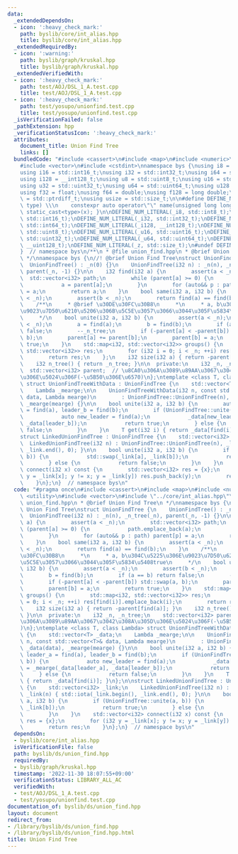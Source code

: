 ```yaml
---
data:
  _extendedDependsOn:
  - icon: ':heavy_check_mark:'
    path: byslib/core/int_alias.hpp
    title: byslib/core/int_alias.hpp
  _extendedRequiredBy:
  - icon: ':warning:'
    path: byslib/graph/kruskal.hpp
    title: byslib/graph/kruskal.hpp
  _extendedVerifiedWith:
  - icon: ':heavy_check_mark:'
    path: test/AOJ/DSL_1_A.test.cpp
    title: test/AOJ/DSL_1_A.test.cpp
  - icon: ':heavy_check_mark:'
    path: test/yosupo/unionfind.test.cpp
    title: test/yosupo/unionfind.test.cpp
  _isVerificationFailed: false
  _pathExtension: hpp
  _verificationStatusIcon: ':heavy_check_mark:'
  attributes:
    document_title: Union Find Tree
    links: []
  bundledCode: "#include <cassert>\n#include <map>\n#include <numeric>\n#include <utility>\n\
    #include <vector>\n#include <cstdint>\nnamespace bys {\nusing i8 = std::int8_t;\n\
    using i16 = std::int16_t;\nusing i32 = std::int32_t;\nusing i64 = std::int64_t;\n\
    using i128 = __int128_t;\nusing u8 = std::uint8_t;\nusing u16 = std::uint16_t;\n\
    using u32 = std::uint32_t;\nusing u64 = std::uint64_t;\nusing u128 = __uint128_t;\n\
    using f32 = float;\nusing f64 = double;\nusing f128 = long double;\n\nusing isize\
    \ = std::ptrdiff_t;\nusing usize = std::size_t;\n\n#define DEFINE_NUM_LITERAL(name,\
    \ type) \\\n    constexpr auto operator\"\" name(unsigned long long x) { return\
    \ static_cast<type>(x); }\n\nDEFINE_NUM_LITERAL(_i8, std::int8_t);\nDEFINE_NUM_LITERAL(_i16,\
    \ std::int16_t);\nDEFINE_NUM_LITERAL(_i32, std::int32_t);\nDEFINE_NUM_LITERAL(_i64,\
    \ std::int64_t);\nDEFINE_NUM_LITERAL(_i128, __int128_t);\nDEFINE_NUM_LITERAL(_u8,\
    \ std::uint8_t);\nDEFINE_NUM_LITERAL(_u16, std::uint16_t);\nDEFINE_NUM_LITERAL(_u32,\
    \ std::uint32_t);\nDEFINE_NUM_LITERAL(_u64, std::uint64_t);\nDEFINE_NUM_LITERAL(_u128,\
    \ __uint128_t);\nDEFINE_NUM_LITERAL(_z, std::size_t);\n#undef DEFINE_NUM_LITERAL\n\
    }  // namespace bys\n/**\n * @file union_find.hpp\n * @brief Union Find Tree\n\
    \ */\nnamespace bys {\n//! @brief Union Find Tree\nstruct UnionFindTree {\n  \
    \  UnionFindTree() : _n(0) {}\n    UnionFindTree(i32 n) : _n(n), _n_tree(_n),\
    \ parent(_n, -1) {}\n\n    i32 find(i32 a) {\n        assert(a < _n);\n      \
    \  std::vector<i32> path;\n        while (parent[a] >= 0) {\n            path.emplace_back(a);\n\
    \            a = parent[a];\n        }\n        for (auto&& p : path) parent[p]\
    \ = a;\n        return a;\n    }\n    bool same(i32 a, i32 b) {\n        assert(a\
    \ < _n);\n        assert(b < _n);\n        return find(a) == find(b);\n    }\n\
    \    /**\n     * @brief \u30DE\u30FC\u30B8\n     *\n     * a, b\u304C\u5225\u306E\
    \u9023\u7D50\u6210\u5206\u306B\u5C5E\u3057\u3066\u3044\u305F\u5834\u5408true\n\
    \     */\n    bool unite(i32 a, i32 b) {\n        assert(a < _n);\n        assert(b\
    \ < _n);\n        a = find(a);\n        b = find(b);\n        if (a == b) return\
    \ false;\n        --_n_tree;\n        if (-parent[a] < -parent[b]) std::swap(a,\
    \ b);\n        parent[a] += parent[b];\n        parent[b] = a;\n        return\
    \ true;\n    }\n    std::map<i32, std::vector<i32>> groups() {\n        std::map<i32,\
    \ std::vector<i32>> res;\n        for (i32 i = 0; i < _n; ++i) res[find(i)].emplace_back(i);\n\
    \        return res;\n    };\n    i32 size(i32 a) { return -parent[find(a)]; }\n\
    \    i32 n_tree() { return _n_tree; }\n\n  private:\n    i32 _n, _n_tree;\n  \
    \  std::vector<i32> parent;  // \u8CA0\u306A\u3089\u89AA\u3067\u3042\u308A\u305D\
    \u306E\u5024\u306F(-\u5B50\u306E\u6570)\n};\ntemplate <class T, class Lambda>\
    \ struct UnionFindTreeWithData : UnionFindTree {\n    std::vector<T> _data;\n\
    \    Lambda _mearge;\n\n    UnionFindTreeWithData(i32 n, const std::vector<T>&\
    \ data, Lambda mearge)\n        : UnionFindTree::UnionFindTree(n), _data(data),\
    \ _mearge(mearge) {}\n\n    bool unite(i32 a, i32 b) {\n        auto leader_a\
    \ = find(a), leader_b = find(b);\n        if (UnionFindTree::unite(a, b)) {\n\
    \            auto new_leader = find(a);\n            _data[new_leader] = _mearge(_data[leader_a],\
    \ _data[leader_b]);\n            return true;\n        } else {\n            return\
    \ false;\n        }\n    }\n    T get(i32 i) { return _data[find(i)]; }\n};\n\n\
    struct LinkedUnionFindTree : UnionFindTree {\n    std::vector<i32> _link;\n  \
    \  LinkedUnionFindTree(i32 n) : UnionFindTree::UnionFindTree(n), _link(n) { std::iota(_link.begin(),\
    \ _link.end(), 0); }\n\n    bool unite(i32 a, i32 b) {\n        if (UnionFindTree::unite(a,\
    \ b)) {\n            std::swap(_link[a], _link[b]);\n            return true;\n\
    \        } else {\n            return false;\n        }\n    }\n    std::vector<i32>\
    \ connect(i32 x) const {\n        std::vector<i32> res = {x};\n        for (i32\
    \ y = _link[x]; y != x; y = _link[y]) res.push_back(y);\n        return res;\n\
    \    }\n};\n}  // namespace bys\n"
  code: "#pragma once\n#include <cassert>\n#include <map>\n#include <numeric>\n#include\
    \ <utility>\n#include <vector>\n#include \"../core/int_alias.hpp\"\n/**\n * @file\
    \ union_find.hpp\n * @brief Union Find Tree\n */\nnamespace bys {\n//! @brief\
    \ Union Find Tree\nstruct UnionFindTree {\n    UnionFindTree() : _n(0) {}\n  \
    \  UnionFindTree(i32 n) : _n(n), _n_tree(_n), parent(_n, -1) {}\n\n    i32 find(i32\
    \ a) {\n        assert(a < _n);\n        std::vector<i32> path;\n        while\
    \ (parent[a] >= 0) {\n            path.emplace_back(a);\n            a = parent[a];\n\
    \        }\n        for (auto&& p : path) parent[p] = a;\n        return a;\n\
    \    }\n    bool same(i32 a, i32 b) {\n        assert(a < _n);\n        assert(b\
    \ < _n);\n        return find(a) == find(b);\n    }\n    /**\n     * @brief \u30DE\
    \u30FC\u30B8\n     *\n     * a, b\u304C\u5225\u306E\u9023\u7D50\u6210\u5206\u306B\
    \u5C5E\u3057\u3066\u3044\u305F\u5834\u5408true\n     */\n    bool unite(i32 a,\
    \ i32 b) {\n        assert(a < _n);\n        assert(b < _n);\n        a = find(a);\n\
    \        b = find(b);\n        if (a == b) return false;\n        --_n_tree;\n\
    \        if (-parent[a] < -parent[b]) std::swap(a, b);\n        parent[a] += parent[b];\n\
    \        parent[b] = a;\n        return true;\n    }\n    std::map<i32, std::vector<i32>>\
    \ groups() {\n        std::map<i32, std::vector<i32>> res;\n        for (i32 i\
    \ = 0; i < _n; ++i) res[find(i)].emplace_back(i);\n        return res;\n    };\n\
    \    i32 size(i32 a) { return -parent[find(a)]; }\n    i32 n_tree() { return _n_tree;\
    \ }\n\n  private:\n    i32 _n, _n_tree;\n    std::vector<i32> parent;  // \u8CA0\
    \u306A\u3089\u89AA\u3067\u3042\u308A\u305D\u306E\u5024\u306F(-\u5B50\u306E\u6570\
    )\n};\ntemplate <class T, class Lambda> struct UnionFindTreeWithData : UnionFindTree\
    \ {\n    std::vector<T> _data;\n    Lambda _mearge;\n\n    UnionFindTreeWithData(i32\
    \ n, const std::vector<T>& data, Lambda mearge)\n        : UnionFindTree::UnionFindTree(n),\
    \ _data(data), _mearge(mearge) {}\n\n    bool unite(i32 a, i32 b) {\n        auto\
    \ leader_a = find(a), leader_b = find(b);\n        if (UnionFindTree::unite(a,\
    \ b)) {\n            auto new_leader = find(a);\n            _data[new_leader]\
    \ = _mearge(_data[leader_a], _data[leader_b]);\n            return true;\n   \
    \     } else {\n            return false;\n        }\n    }\n    T get(i32 i)\
    \ { return _data[find(i)]; }\n};\n\nstruct LinkedUnionFindTree : UnionFindTree\
    \ {\n    std::vector<i32> _link;\n    LinkedUnionFindTree(i32 n) : UnionFindTree::UnionFindTree(n),\
    \ _link(n) { std::iota(_link.begin(), _link.end(), 0); }\n\n    bool unite(i32\
    \ a, i32 b) {\n        if (UnionFindTree::unite(a, b)) {\n            std::swap(_link[a],\
    \ _link[b]);\n            return true;\n        } else {\n            return false;\n\
    \        }\n    }\n    std::vector<i32> connect(i32 x) const {\n        std::vector<i32>\
    \ res = {x};\n        for (i32 y = _link[x]; y != x; y = _link[y]) res.push_back(y);\n\
    \        return res;\n    }\n};\n}  // namespace bys\n"
  dependsOn:
  - byslib/core/int_alias.hpp
  isVerificationFile: false
  path: byslib/ds/union_find.hpp
  requiredBy:
  - byslib/graph/kruskal.hpp
  timestamp: '2022-11-30 18:07:55+09:00'
  verificationStatus: LIBRARY_ALL_AC
  verifiedWith:
  - test/AOJ/DSL_1_A.test.cpp
  - test/yosupo/unionfind.test.cpp
documentation_of: byslib/ds/union_find.hpp
layout: document
redirect_from:
- /library/byslib/ds/union_find.hpp
- /library/byslib/ds/union_find.hpp.html
title: Union Find Tree
---
```

